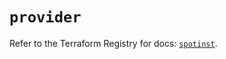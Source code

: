 # `provider`

Refer to the Terraform Registry for docs: [`spotinst`](https://registry.terraform.io/providers/spotinst/spotinst/1.199.3/docs).
